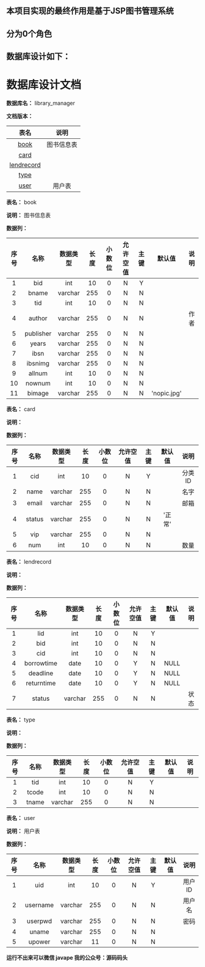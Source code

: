 ## 本项目实现的最终作用是基于JSP图书管理系统
## 分为0个角色
## 数据库设计如下：
# 数据库设计文档

**数据库名：** library_manager

**文档版本：** 


| 表名                  | 说明       |
| :---: | :---: |
| [book](#book) | 图书信息表 |
| [card](#card) |  |
| [lendrecord](#lendrecord) |  |
| [type](#type) |  |
| [user](#user) | 用户表 |

**表名：** <a id="book">book</a>

**说明：** 图书信息表

**数据列：**

| 序号 | 名称 | 数据类型 |  长度  | 小数位 | 允许空值 | 主键 | 默认值 | 说明 |
| :---: | :---: | :---: | :---: | :---: | :---: | :---: | :---: | :---: |
|  1   | bid |   int   | 10 |   0    |    N     |  Y   |       |   |
|  2   | bname |   varchar   | 255 |   0    |    N     |  N   |       |   |
|  3   | tid |   int   | 10 |   0    |    N     |  N   |       |   |
|  4   | author |   varchar   | 255 |   0    |    N     |  N   |       | 作者  |
|  5   | publisher |   varchar   | 255 |   0    |    N     |  N   |       |   |
|  6   | years |   varchar   | 255 |   0    |    N     |  N   |       |   |
|  7   | ibsn |   varchar   | 255 |   0    |    N     |  N   |       |   |
|  8   | ibsnimg |   varchar   | 255 |   0    |    N     |  N   |       |   |
|  9   | allnum |   int   | 10 |   0    |    N     |  N   |       |   |
|  10   | nownum |   int   | 10 |   0    |    N     |  N   |       |   |
|  11   | bimage |   varchar   | 255 |   0    |    N     |  N   |   'nopic.jpg'    |   |

**表名：** <a id="card">card</a>

**说明：** 

**数据列：**

| 序号 | 名称 | 数据类型 |  长度  | 小数位 | 允许空值 | 主键 | 默认值 | 说明 |
| :---: | :---: | :---: | :---: | :---: | :---: | :---: | :---: | :---: |
|  1   | cid |   int   | 10 |   0    |    N     |  Y   |       | 分类ID  |
|  2   | name |   varchar   | 255 |   0    |    N     |  N   |       | 名字  |
|  3   | email |   varchar   | 255 |   0    |    N     |  N   |       | 邮箱  |
|  4   | status |   varchar   | 255 |   0    |    N     |  N   |   '正常'    |   |
|  5   | vip |   varchar   | 255 |   0    |    N     |  N   |       |   |
|  6   | num |   int   | 10 |   0    |    N     |  N   |       | 数量  |

**表名：** <a id="lendrecord">lendrecord</a>

**说明：** 

**数据列：**

| 序号 | 名称 | 数据类型 |  长度  | 小数位 | 允许空值 | 主键 | 默认值 | 说明 |
| :---: | :---: | :---: | :---: | :---: | :---: | :---: | :---: | :---: |
|  1   | lid |   int   | 10 |   0    |    N     |  Y   |       |   |
|  2   | bid |   int   | 10 |   0    |    N     |  N   |       |   |
|  3   | cid |   int   | 10 |   0    |    N     |  N   |       |   |
|  4   | borrowtime |   date   | 10 |   0    |    Y     |  N   |   NULL    |   |
|  5   | deadline |   date   | 10 |   0    |    Y     |  N   |   NULL    |   |
|  6   | returntime |   date   | 10 |   0    |    Y     |  N   |   NULL    |   |
|  7   | status |   varchar   | 255 |   0    |    N     |  N   |       | 状态  |

**表名：** <a id="type">type</a>

**说明：** 

**数据列：**

| 序号 | 名称 | 数据类型 |  长度  | 小数位 | 允许空值 | 主键 | 默认值 | 说明 |
| :---: | :---: | :---: | :---: | :---: | :---: | :---: | :---: | :---: |
|  1   | tid |   int   | 10 |   0    |    N     |  Y   |       |   |
|  2   | tcode |   int   | 10 |   0    |    N     |  N   |       |   |
|  3   | tname |   varchar   | 255 |   0    |    N     |  N   |       |   |

**表名：** <a id="user">user</a>

**说明：** 用户表

**数据列：**

| 序号 | 名称 | 数据类型 |  长度  | 小数位 | 允许空值 | 主键 | 默认值 | 说明 |
| :---: | :---: | :---: | :---: | :---: | :---: | :---: | :---: | :---: |
|  1   | uid |   int   | 10 |   0    |    N     |  Y   |       | 用户ID  |
|  2   | username |   varchar   | 255 |   0    |    N     |  N   |       | 用户名  |
|  3   | userpwd |   varchar   | 255 |   0    |    N     |  N   |       | 密码  |
|  4   | uname |   varchar   | 255 |   0    |    N     |  N   |       |   |
|  5   | upower |   varchar   | 11 |   0    |    N     |  N   |       |   |

**运行不出来可以微信 javape 我的公众号：源码码头**
